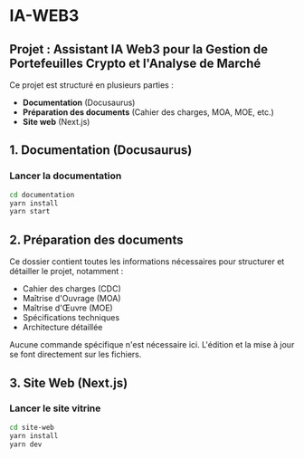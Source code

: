 # IA-WEB3

## **Projet : Assistant IA Web3 pour la Gestion de Portefeuilles Crypto et l'Analyse de Marché**

Ce projet est structuré en plusieurs parties :
- **Documentation** (Docusaurus)
- **Préparation des documents** (Cahier des charges, MOA, MOE, etc.)
- **Site web** (Next.js)

## 1. Documentation (Docusaurus)

### Lancer la documentation
```sh
cd documentation
yarn install
yarn start
```

## 2. Préparation des documents

Ce dossier contient toutes les informations nécessaires pour structurer et détailler le projet, notamment :
- Cahier des charges (CDC)
- Maîtrise d'Ouvrage (MOA)
- Maîtrise d'Œuvre (MOE)
- Spécifications techniques
- Architecture détaillée

Aucune commande spécifique n'est nécessaire ici. L'édition et la mise à jour se font directement sur les fichiers.

## 3. Site Web (Next.js)

### Lancer le site vitrine
```sh
cd site-web
yarn install
yarn dev
```
